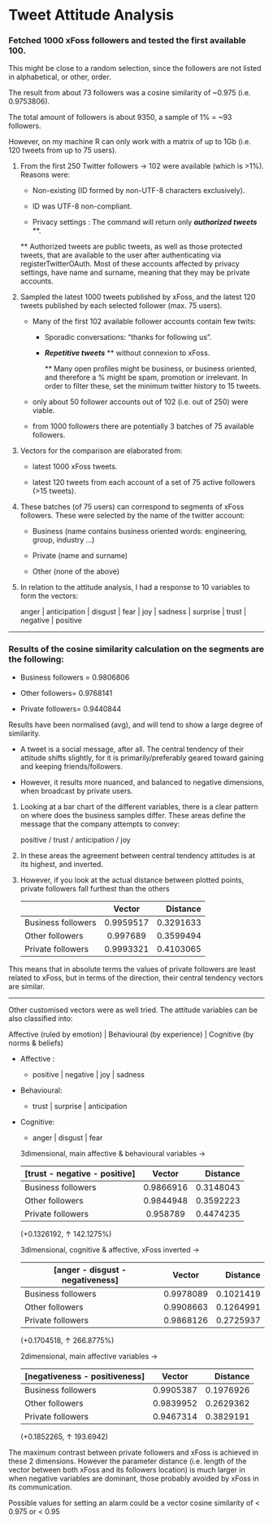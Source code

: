 Tweet Attitude Analysis
=====================

### Fetched 1000 xFoss followers and tested the first available 100.

  This might be close to a random selection, since the followers are not listed in alphabetical, or other, order.

  The result from about 73 followers was a cosine similarity of ~0.975  (i.e. 0.9753806).

  The total amount of followers is about 9350, a sample of 1% = ~93 followers.

  However, on my machine R can only work with a matrix of up to 1Gb (i.e. 120 tweets from up to 75 users).

1. From the first 250 Twitter followers →  102 were available (which is >1%). Reasons were:
    - Non-existing (ID formed by non-UTF-8 characters exclusively).

    - ID was UTF-8 non-compliant.

    - Privacy settings : The command will return only *__authorized tweets__* **.

    ** Authorized tweets are public tweets, as well as those protected tweets, that are available to the user after authenticating via registerTwitterOAuth. Most of these accounts affected by privacy settings, have name and surname, meaning that they may be private accounts.

2. Sampled the latest 1000 tweets published by xFoss, and the latest 120 tweets published by each selected follower (max. 75 users).
    - Many of the first 102 available follower accounts contain few twits:
      - Sporadic conversations: “thanks for following us”.

      - *__Repetitive tweets__* ** without connexion to xFoss.

        ** Many open profiles might be business, or business oriented, and therefore a % might be spam, promotion or irrelevant. In order to filter these, set the minimum twitter history to 15 tweets.
    - only about 50 follower accounts out of 102 (i.e. out of 250) were viable.

    - from 1000 followers there are potentially 3 batches of 75 available followers.

3. Vectors for the comparison are elaborated from:
    - latest 1000 xFoss tweets.

    - latest 120 tweets from each account of a set of 75 active followers (>15 tweets).

4. These batches (of 75 users) can correspond to segments of xFoss followers. These were selected by the name of the twitter account:
    - Business (name contains business oriented words: engineering, group, industry ...)

    - Private (name and surname)

    - Other (none of the above)

5. In relation to the attitude analysis, I had a response to 10 variables to form the vectors:

    anger | anticipation | disgust | fear | joy | sadness | surprise | trust | negative | positive

---
### Results of the cosine similarity calculation on the segments are the following:

  - Business followers = 0.9806806

  - Other followers= 0.9768141

  - Private followers= 0.9440844

Results have been normalised (avg), and will tend to show a large degree of similarity.
  - A tweet is a social message, after all. The central tendency of their attitude shifts slightly, for it is primarily/preferably geared toward gaining and keeping friends/followers.

  -  However, it results more nuanced, and balanced to negative dimensions, when broadcast by private users.

1. Looking at a bar chart of the different variables, there is a clear pattern on where does the business samples differ. These areas define the message that the company attempts to convey:

    positive  /  trust  /  anticipation  /  joy

2. In these areas the agreement between central tendency attitudes is at its highest, and  inverted.

3. However, if you look at the actual distance between plotted points, private followers fall furthest than the others 

    |                    | Vector        | Distance  |
    | ------------------ |:-------------:| ---------:|
    | Business followers | 0.9959517     | 0.3291633 |
    | Other followers    | 0.997689      | 0.3599494 |
    | Private followers  | 0.9993321     | 0.4103065 |

This means that in absolute terms the values of private followers are least related to xFoss, but in terms of the direction, their central tendency vectors are similar.

---

Other customised vectors were as well tried. The attitude variables can be also classified into:

   Affective (ruled by emotion) | Behavioural (by experience) | Cognitive (by norms & beliefs)

  - Affective : 
    - positive  |  negative  |  joy  |  sadness

  - Behavioural:
    - trust  |  surprise  |  anticipation

  - Cognitive:
    - anger  |  disgust  |  fear

    3dimensional, main affective & behavioural variables →

    | [trust - negative - positive] | Vector   | Distance  |
    | ----------------------------- |:--------:| ---------:|
    | Business followers            | 0.9866916| 0.3148043 |
    | Other followers               | 0.9844948| 0.3592223 |
    | Private followers             | 0.958789 | 0.4474235 |

    (+0.1326192, ↑ 142.1275%)

    3dimensional, cognitive & affective, xFoss inverted →

    | [anger - disgust - negativeness] | Vector   | Distance  |
    | -------------------------------- |:--------:| ---------:|
    | Business followers               | 0.9978089| 0.1021419 |
    | Other followers                  | 0.9908663| 0.1264991 |
    | Private followers                | 0.9868126| 0.2725937 |

    (+0.1704518,  ↑ 266.8775%)

    2dimensional, main affective variables →

    | [negativeness - positiveness] | Vector   | Distance  |
    | ----------------------------- |:--------:| ---------:|
    | Business followers            | 0.9905387| 0.1976926 |
    | Other followers               | 0.9839952| 0.2629362 |
    | Private followers             | 0.9467314| 0.3829191 |
    
    (+0.1852265,   ↑ 193.6942)

   The maximum contrast between private followers and xFoss is achieved in these 2 dimensions.
    However the parameter distance (i.e. length of the vector between both xFoss and its followers location) is much larger in when negative variables are dominant, those probably avoided by xFoss in its communication.

  Possible values for setting an alarm could be a vector cosine similarity of	< 0.975  or	 < 0.95